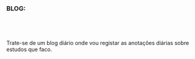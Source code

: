 ### BLOG:

## <br />

Trate-se de um blog diário onde vou registar as anotações diárias sobre estudos que faco.

